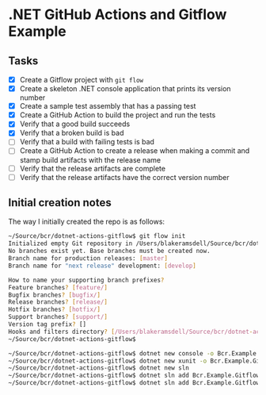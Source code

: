 # .NET GitHub Actions and Gitflow Example

## Tasks

- [X] Create a Gitflow project with `git flow`
- [X] Create a skeleton .NET console application that prints its version number
- [X] Create a sample test assembly that has a passing test
- [X] Create a GitHub Action to build the project and run the tests
- [X] Verify that a good build succeeds
- [X] Verify that a broken build is bad
- [ ] Verify that a build with failing tests is bad
- [ ] Create a GitHub Action to create a release when making a commit and stamp
      build artifacts with the release name
- [ ] Verify that the release artifacts are complete
- [ ] Verify that the release artifacts have the correct version number

## Initial creation notes

The way I initially created the repo is as follows:

```bash
~/Source/bcr/dotnet-actions-gitflow$ git flow init
Initialized empty Git repository in /Users/blakeramsdell/Source/bcr/dotnet-actions-gitflow/.git/
No branches exist yet. Base branches must be created now.
Branch name for production releases: [master]
Branch name for "next release" development: [develop]

How to name your supporting branch prefixes?
Feature branches? [feature/]
Bugfix branches? [bugfix/]
Release branches? [release/]
Hotfix branches? [hotfix/]
Support branches? [support/]
Version tag prefix? []
Hooks and filters directory? [/Users/blakeramsdell/Source/bcr/dotnet-actions-gitflow/.git/hooks]
~/Source/bcr/dotnet-actions-gitflow$
```

```bash
~/Source/bcr/dotnet-actions-gitflow$ dotnet new console -o Bcr.Example.Gitflow
~/Source/bcr/dotnet-actions-gitflow$ dotnet new xunit -o Bcr.Example.Gitflow.Test
~/Source/bcr/dotnet-actions-gitflow$ dotnet new sln
~/Source/bcr/dotnet-actions-gitflow$ dotnet sln add Bcr.Example.Gitflow
~/Source/bcr/dotnet-actions-gitflow$ dotnet sln add Bcr.Example.Gitflow.Test
```
